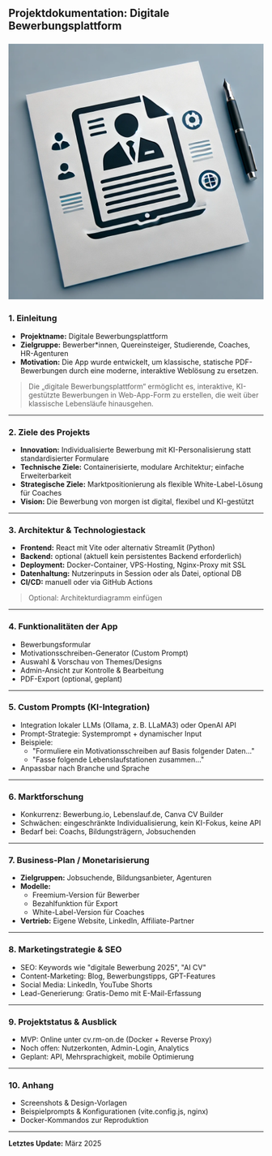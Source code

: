 
## Projektdokumentation: Digitale Bewerbungsplattform

### ![App Logo](screenshots/logo.webp)

### 1. Einleitung
- **Projektname:** Digitale Bewerbungsplattform
- **Zielgruppe:** Bewerber*innen, Quereinsteiger, Studierende, Coaches, HR-Agenturen
- **Motivation:** Die App wurde entwickelt, um klassische, statische PDF-Bewerbungen durch eine moderne, interaktive Weblösung zu ersetzen.

> Die „digitale Bewerbungsplattform“ ermöglicht es, interaktive, KI-gestützte Bewerbungen in Web-App-Form zu erstellen, die weit über klassische Lebensläufe hinausgehen.

---

### 2. Ziele des Projekts
- **Innovation:** Individualisierte Bewerbung mit KI-Personalisierung statt standardisierter Formulare
- **Technische Ziele:** Containerisierte, modulare Architektur; einfache Erweiterbarkeit
- **Strategische Ziele:** Marktpositionierung als flexible White-Label-Lösung für Coaches
- **Vision:** Die Bewerbung von morgen ist digital, flexibel und KI-gestützt

---

### 3. Architektur & Technologiestack
- **Frontend:** React mit Vite oder alternativ Streamlit (Python)
- **Backend:** optional (aktuell kein persistentes Backend erforderlich)
- **Deployment:** Docker-Container, VPS-Hosting, Nginx-Proxy mit SSL
- **Datenhaltung:** Nutzerinputs in Session oder als Datei, optional DB
- **CI/CD:** manuell oder via GitHub Actions

> Optional: Architekturdiagramm einfügen

---

### 4. Funktionalitäten der App
- Bewerbungsformular
- Motivationsschreiben-Generator (Custom Prompt)
- Auswahl & Vorschau von Themes/Designs
- Admin-Ansicht zur Kontrolle & Bearbeitung
- PDF-Export (optional, geplant)

---

### 5. Custom Prompts (KI-Integration)
- Integration lokaler LLMs (Ollama, z. B. LLaMA3) oder OpenAI API
- Prompt-Strategie: Systemprompt + dynamischer Input
- Beispiele:
  - "Formuliere ein Motivationsschreiben auf Basis folgender Daten..."
  - "Fasse folgende Lebenslaufstationen zusammen..."
- Anpassbar nach Branche und Sprache

---

### 6. Marktforschung
- Konkurrenz: Bewerbung.io, Lebenslauf.de, Canva CV Builder
- Schwächen: eingeschränkte Individualisierung, kein KI-Fokus, keine API
- Bedarf bei: Coachs, Bildungsträgern, Jobsuchenden

---

### 7. Business-Plan / Monetarisierung
- **Zielgruppen:** Jobsuchende, Bildungsanbieter, Agenturen
- **Modelle:**
  - Freemium-Version für Bewerber
  - Bezahlfunktion für Export
  - White-Label-Version für Coaches
- **Vertrieb:** Eigene Website, LinkedIn, Affiliate-Partner

---

### 8. Marketingstrategie & SEO
- SEO: Keywords wie "digitale Bewerbung 2025", "AI CV"
- Content-Marketing: Blog, Bewerbungstipps, GPT-Features
- Social Media: LinkedIn, YouTube Shorts
- Lead-Generierung: Gratis-Demo mit E-Mail-Erfassung

---

### 9. Projektstatus & Ausblick
- MVP: Online unter cv.rm-on.de (Docker + Reverse Proxy)
- Noch offen: Nutzerkonten, Admin-Login, Analytics
- Geplant: API, Mehrsprachigkeit, mobile Optimierung

---

### 10. Anhang
- Screenshots & Design-Vorlagen
- Beispielprompts & Konfigurationen (vite.config.js, nginx)
- Docker-Kommandos zur Reproduktion

---

**Letztes Update:** März 2025
